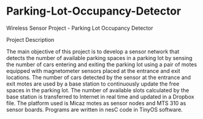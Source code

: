 # Parking-Lot-Occupancy-Detector
Wireless Sensor Project - Parking Lot Occupancy Detector

Project Description

  The main objective of this project is to develop a sensor network that detects the number of available parking spaces in a parking lot by sensing the number of cars entering and exiting the parking lot using a pair of motes equipped with magnetometer sensors placed at the entrance and exit locations. The number of cars detected by the sensor at the entrance and exit motes are used by a base station to continuously update the free spaces in the parking lot. The number of available slots calculated by the base station is transferred to Internet in real time and updated in a Dropbox file. The platform used is Micaz motes as sensor nodes and MTS 310 as sensor boards. Programs are written in nesC code in TinyOS software.
